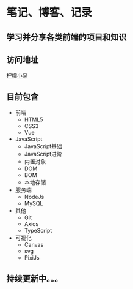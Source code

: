 # 笔记、博客、记录
## 学习并分享各类前端的项目和知识

## 访问地址
[柠檬小窝](https://lining98.github.io/docs/)

## 目前包含
- 前端
  - HTML5
  - CSS3
  - Vue
- JavaScript
  - JavaScript基础
  - JavaScript进阶
  - 内置对象
  - DOM
  - BOM
  - 本地存储
- 服务端
  - NodeJs
  - MySQL
- 其他
  - Git
  - Axios
  - TypeScript
- 可视化
  - Canvas
  - svg
  - PixiJs


## 持续更新中。。。